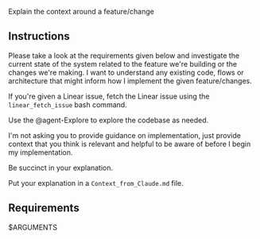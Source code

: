 Explain the context around a feature/change

## Instructions
Please take a look at the requirements given below and investigate the current state of the system
related to the feature we're building or the changes we're making. I want to understand any existing
code, flows or architecture that might inform how I implement the given feature/changes.

If you're given a Linear issue, fetch the Linear issue using the `linear_fetch_issue` bash command.

Use the @agent-Explore to explore the codebase as needed.

I'm not asking you to provide guidance on implementation, just provide context
that you think is relevant and helpful to be aware of before I begin my implementation.

Be succinct in your explanation.

Put your explanation in a `Context_from_Claude.md` file.

## Requirements
$ARGUMENTS
